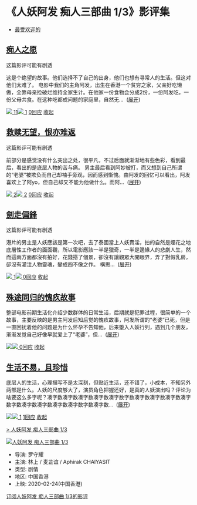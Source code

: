 # 《人妖阿发 痴人三部曲 1/3》影评集

- [最受欢迎的](javascript:;)

## [痴人之愿](https://movie.douban.com/review/12720887/)

这篇影评可能有剧透

这是个绝望的故事。他们选择不了自己的出身，他们也想有寻常人的生活。但这对他们太难了。 电影中我们的主角阿发，出生在香港一个贫穷之家，父亲好吃懒做，全靠母亲捡破烂维持全家生计。在他家一份食物会分成2份，一份阿发吃，一份父母共食。在这种吃都成问题的家庭里，自然无...  ([展开](javascript:; "展开"))

 [![](https://img1.doubanio.com/f/zerkalo/536fd337139250b5fb3cf9e79cb65c6193f8b20b/pics/up.png) 11](javascript:; "有用")[![](https://img1.doubanio.com/f/zerkalo/68849027911140623cf338c9845893c4566db851/pics/down.png) 1](javascript:; "没用") [0回应](https://movie.douban.com/review/12720887/#comments) [收起](javascript:;;)

## [救赎无望，恨亦难返](https://movie.douban.com/review/12582095/)

这篇影评可能有剧透

前部分是感觉没有什么突出之处，很平凡，不过后面就渐渐地有些色彩，看到最后，看出的是底层人物的苦与痛。 男主最后看到阿妙被打，而又想到自己所谓的“老婆”被欺负而自己却袖手旁观，因而感到惭愧。由阿发的回忆可以看出，阿发喜欢上了阿yo，但自己却又不能为他做什么。而阿...  ([展开](javascript:; "展开"))

 [![](https://img1.doubanio.com/f/zerkalo/536fd337139250b5fb3cf9e79cb65c6193f8b20b/pics/up.png) 2](javascript:; "有用")[![](https://img1.doubanio.com/f/zerkalo/68849027911140623cf338c9845893c4566db851/pics/down.png) 2](javascript:; "没用") [0回应](https://movie.douban.com/review/12582095/#comments) [收起](javascript:;;)

## [劍走偏鋒](https://movie.douban.com/review/12642381/)

这篇影评可能有剧透

港片的男主是人妖應該是第一次吧，去了泰國當上人妖賣淫，拍的自然是煙花之地底層性工作者的面面觀，所以電影應該一半是獵奇，一半是邊緣人的悲劇人生，然而這兩方面都沒有拍好，花錢搭了個景，卻沒有讓觀眾大開眼界，弄了對假乳房，卻沒有灌注人物靈魂，變成四不像之作。 構思...  ([展开](javascript:; "展开"))

 [![](https://img1.doubanio.com/f/zerkalo/536fd337139250b5fb3cf9e79cb65c6193f8b20b/pics/up.png) 1](javascript:; "有用")[![](https://img1.doubanio.com/f/zerkalo/68849027911140623cf338c9845893c4566db851/pics/down.png) ](javascript:; "没用")[0回应](https://movie.douban.com/review/12642381/#comments) [收起](javascript:;;)

## [殊途同归的愧疚故事](https://movie.douban.com/review/12560934/)

整部电影前期生活化介绍少数群体的日常生活，后期就是犯罪过程，很简单的一个故事，主要反映的是男主阿发后知后觉的愧疚故事，阿发所谓的“老婆”已死，但是一直困扰着他的问题是为什么怀孕不告知他，后来堕入人妖行列，遇到几个朋友，渐渐发觉自己好像早就爱上了“老婆”，但...  ([展开](javascript:; "展开"))

 [![](https://img1.doubanio.com/f/zerkalo/536fd337139250b5fb3cf9e79cb65c6193f8b20b/pics/up.png)](javascript:; "有用")[![](https://img1.doubanio.com/f/zerkalo/68849027911140623cf338c9845893c4566db851/pics/down.png) ](javascript:; "没用")[0回应](https://movie.douban.com/review/12560934/#comments) [收起](javascript:;;)

## [生活不易，且珍惜](https://movie.douban.com/review/12557456/)

底层人的生活，心理描写不是太深刻，但贴近生活，还不错了，小成本，不知另外两部是什么。人妖的尺度够大了，演员角色把握还好，是真的人妖演出吗？评论为啥要这么多字呢？凑字数凑字数凑字数凑字数凑字数字数凑字数凑字数凑字数凑字数字数凑字数凑字数凑字数凑字数字数凑字数...  ([展开](javascript:; "展开"))

 [![](https://img1.doubanio.com/f/zerkalo/536fd337139250b5fb3cf9e79cb65c6193f8b20b/pics/up.png)](javascript:; "有用")[![](https://img1.doubanio.com/f/zerkalo/68849027911140623cf338c9845893c4566db851/pics/down.png) 1](javascript:; "没用") [1回应](https://movie.douban.com/review/12557456/#comments) [收起](javascript:;;)

[\> 人妖阿发 痴人三部曲 1/3](https://movie.douban.com/subject/34967373/)

[![人妖阿发 痴人三部曲 1/3](https://img1.doubanio.com/view/photo/s_ratio_poster/public/p2585759340.webp)](https://movie.douban.com/subject/34967373/)

- 导演: 罗守耀
- 主演: 林上 / 麦芷谊 / Aphirak CHAIYASIT
- 类型: 剧情
- 地区: 中国香港
- 上映: 2020-02-24(中国香港)

[订阅人妖阿发 痴人三部曲 1/3的影评](/feed/subject/34967373/reviews)
